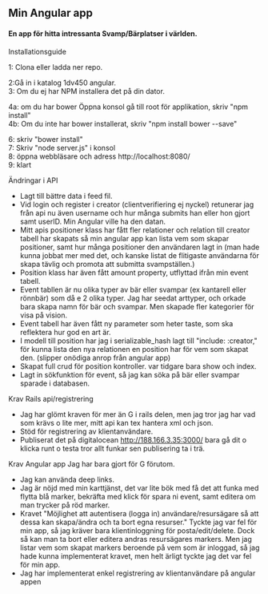 ## Min Angular app

#### En app för hitta intressanta Svamp/Bärplatser i världen.

Installationsguide

1: Clona eller ladda ner repo.

2:Gå in i katalog 1dv450 angular.  
3: Om du ej har NPM installera det på din dator.  

4a: om du har bower Öppna konsol gå till root för applikation, skriv "npm install"     
4b: Om du inte har bower installerat, skriv "npm install bower --save"    

6: skriv "bower install"     
7: Skriv "node server.js" i konsol  
8: öppna webbläsare och adress http://localhost:8080/  
9: klart  

Ändringar i API
* Lagt till bättre data i feed fil.    
* Vid login och register i creator (clientverifiering ej nyckel) retunerar jag från api nu även username och hur många submits han eller hon gjort samt userID. Min Angular ville ha den datan.  
* Mitt apis positioner klass har fått fler relationer och relation till creator tabell har skapats så min angular app kan lista vem som skapar positioner, samt hur många positioner den användaren lagt in (man hade kunna jobbat mer med det, och kanske listat de flitigaste användarna för skapa tävlig och promota att submitta svampställen.)
*  Position klass har även fått amount property, utflyttad ifrån min event tabell.  
*  Event tabllen är nu olika typer av bär eller svampar (ex kantarell eller rönnbär) som då e 2 olika typer. Jag har seedat arttyper, och orkade bara skapa namn för bär och svampar.  Men skapade fler kategorier för visa på vision.  
*  Event tabell har även fått ny parameter som heter taste, som ska reflektera hur god en art är.  
*  I modell till position har jag i serializable_hash lagt till "include: :creator," för kunna lista den nya   relationen en position har för vem som skapat den. (slipper onödiga anrop från angular app)
*  Skapat full crud för position kontroller. var tidgare bara show och index.  
*  Lagt in sökfunktion för event, så jag kan söka på bär eller svampar sparade i databasen.   

Krav Rails api/registrering
*  Jag har glömt kraven för mer än G i rails delen, men jag tror jag har vad som krävs o lite mer, mitt api kan tex hantera xml och json. 
*  Stöd för registrering av klientanvändare.  
*  Publiserat det på digitalocean http://188.166.3.35:3000/  bara gå dit o klicka runt o testa tror allt funkar sen publisering ta i trä.  

Krav Angular app
Jag har bara gjort för G förutom.
*  Jag kan använda deep links.  
*  Jag är nöjd med min karttjänst, det var lite bök med få det att funka med flytta blå marker, bekräfta med klick för spara ni event, samt editera om man trycker på röd marker.   
* Kravet "Möjlighet att autentisera (logga in) användare/resursägare så att dessa kan skapa/ändra och ta bort egna resurser." Tyckte jag var fel för min app, så jag kräver bara klientinloggning för posta/edit/delete. Dock så kan man ta bort eller editera andras resursägares markers. Men jag listar vem som skapat markers beroende på vem som är inloggad, så jag hade kunna implementerat kravet, men helt ärligt tyckte jag det var fel för min app.
* Jag har implementerat enkel registrering av klientanvändare på angular appen



